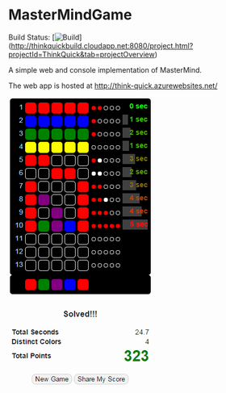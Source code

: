 MasterMindGame
==============

Build Status: [![Build](http://thinkquickbuild.cloudapp.net:8080/app/rest/builds/buildType:ThinkQuick_Build/statusIcon)]
(http://thinkquickbuild.cloudapp.net:8080/project.html?projectId=ThinkQuick&tab=projectOverview)

A simple web and console implementation of MasterMind.

The web app is hosted at http://think-quick.azurewebsites.net/

![Example Screen Shot](https://github.com/stewie1570/MasterMindGame/blob/master/screen%20shot.png?raw=true)
